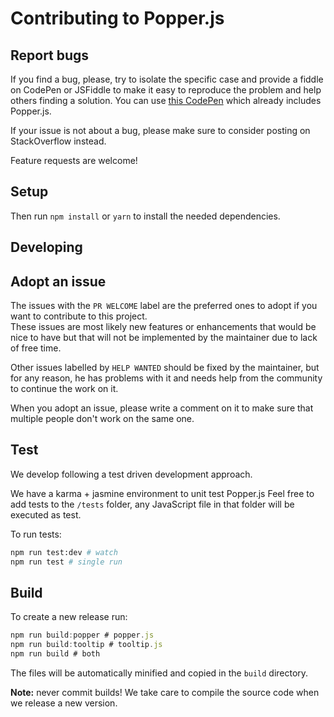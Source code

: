 # Contributing to Popper.js

## Report bugs

If you find a bug, please, try to isolate the specific case and provide a fiddle on CodePen or JSFiddle to make it easy to reproduce the problem and help others finding a solution.
You can use [this CodePen](http://codepen.io/FezVrasta/pen/wGqJEz) which already includes Popper.js.

If your issue is not about a bug, please make sure to consider posting on StackOverflow instead.

Feature requests are welcome!

## Setup

Then run `npm install` or `yarn` to install the needed dependencies.

## Developing

## Adopt an issue

The issues with the `PR WELCOME` label are the preferred ones to adopt if you want to contribute to this project.  
These issues are most likely new features or enhancements that would be nice to have but that will not be implemented by the maintainer due to lack of free time.

Other issues labelled by `HELP WANTED` should be fixed by the maintainer, but for any reason, he has problems with it and needs help from the community to continue the work on it.

When you adopt an issue, please write a comment on it to make sure that multiple people don't work on the same one.

## Test

We develop following a test driven development approach.

We have a karma + jasmine environment to unit test Popper.js
Feel free to add tests to the `/tests` folder, any JavaScript file in that folder will be executed as test.

To run tests:

```bash
npm run test:dev # watch
npm run test # single run
```

## Build

To create a new release run:

```js
npm run build:popper # popper.js
npm run build:tooltip # tooltip.js
npm run build # both
```

The files will be automatically minified and copied in the `build` directory.

**Note:** never commit builds! We take care to compile the source code when we release a new version.
